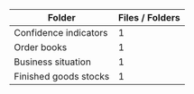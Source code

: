 | Folder                |   Files / Folders |
|-----------------------|-------------------|
| Confidence indicators |                 1 |
| Order books           |                 1 |
| Business situation    |                 1 |
| Finished goods stocks |                 1 |